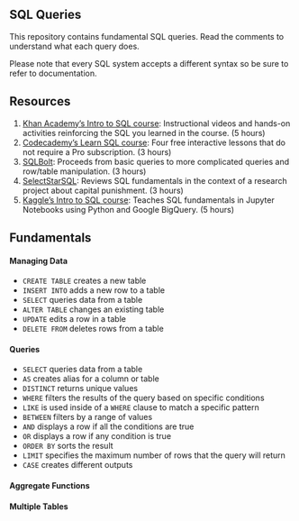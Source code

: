 ## SQL Queries

This repository contains fundamental SQL queries. Read the comments to understand what each query does.

Please note that every SQL system accepts a different syntax so be sure to refer to documentation.

## Resources
1. [Khan Academy’s Intro to SQL course](https://www.khanacademy.org/computing/computer-programming/sql): Instructional videos and hands-on activities reinforcing the SQL you learned in the course. (5 hours)
2. [Codecademy’s Learn SQL course](https://www.codecademy.com/learn/learn-sql): Four free interactive lessons that do not require a Pro subscription. (3 hours)
4. [SQLBolt](https://sqlbolt.com/): Proceeds from basic queries to more complicated queries and row/table manipulation. (3 hours)
5. [SelectStarSQL](https://selectstarsql.com/): Reviews SQL fundamentals in the context of a research project about capital punishment. (3 hours)
6. [Kaggle’s Intro to SQL course](https://www.kaggle.com/learn/intro-to-sql): Teaches SQL fundamentals in Jupyter Notebooks using Python and Google BigQuery. (5 hours)

## Fundamentals

#### Managing Data
- `CREATE TABLE` creates a new table
- `INSERT INTO` adds a new row to a table
- `SELECT` queries data from a table
- `ALTER TABLE` changes an existing table
- `UPDATE` edits a row in a table
- `DELETE FROM` deletes rows from a table

#### Queries
- `SELECT` queries data from a table
- `AS` creates alias for a column or table
- `DISTINCT` returns unique values
- `WHERE` filters the results of the query based on specific conditions
- `LIKE` is used inside of a `WHERE` clause to match a specific pattern
- `BETWEEN` filters by a range of values
- `AND` displays a row if all the conditions are true
- `OR` displays a row if any condition is true
- `ORDER BY` sorts the result
- `LIMIT` specifies the maximum number of rows that the query will return
- `CASE` creates different outputs

#### Aggregate Functions


#### Multiple Tables